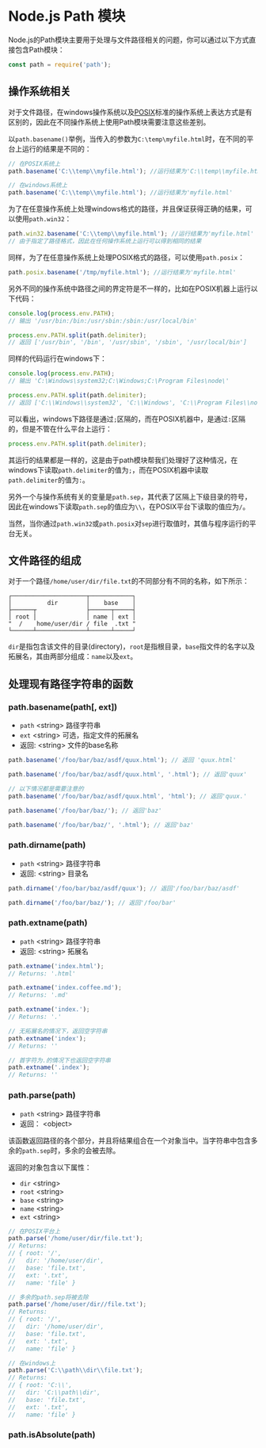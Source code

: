# Node.js Path 模块

Node.js的Path模块主要用于处理与文件路径相关的问题，你可以通过以下方式直接包含Path模块：

```js
const path = require('path');
```

## 操作系统相关

对于文件路径，在windows操作系统以及[POSIX](https://en.wikipedia.org/wiki/POSIX)标准的操作系统上表达方式是有区别的，因此在不同操作系统上使用Path模块需要注意这些差别。

以`path.basename()`举例，当传入的参数为`C:\temp\myfile.html`时，在不同的平台上运行的结果是不同的：

```js
// 在POSIX系统上
path.basename('C:\\temp\\myfile.html'); //运行结果为'C:\\temp\\myfile.html'

// 在windows系统上
path.basename('C:\\temp\\myfile.html'); //运行结果为'myfile.html'
```

为了在任意操作系统上处理windows格式的路径，并且保证获得正确的结果，可以使用`path.win32`：

```js
path.win32.basename('C:\\temp\\myfile.html'); //运行结果为'myfile.html'
// 由于指定了路径格式，因此在任何操作系统上运行可以得到相同的结果
```

同样，为了在任意操作系统上处理POSIX格式的路径，可以使用`path.posix`：
```js
path.posix.basename('/tmp/myfile.html'); //运行结果为'myfile.html'
```

另外不同的操作系统中路径之间的界定符是不一样的，比如在POSIX机器上运行以下代码：

```js
console.log(process.env.PATH);
// 输出 '/usr/bin:/bin:/usr/sbin:/sbin:/usr/local/bin'

process.env.PATH.split(path.delimiter);
// 返回 ['/usr/bin', '/bin', '/usr/sbin', '/sbin', '/usr/local/bin']
```

同样的代码运行在windows下：

```js
console.log(process.env.PATH);
// 输出 'C:\Windows\system32;C:\Windows;C:\Program Files\node\'

process.env.PATH.split(path.delimiter);
// 返回 ['C:\\Windows\\system32', 'C:\\Windows', 'C:\\Program Files\\node\\']
```

可以看出，windows下路径是通过`;`区隔的，而在POSIX机器中，是通过`:`区隔的，但是不管在什么平台上运行：
```js
process.env.PATH.split(path.delimiter);
```
其运行的结果都是一样的，这是由于path模块帮我们处理好了这种情况，在windows下读取`path.delimiter`的值为`;`，而在POSIX机器中读取`path.delimiter`的值为`:`。

另外一个与操作系统有关的变量是`path.sep`，其代表了区隔上下级目录的符号，因此在windows下读取`path.sep`的值应为`\\`，在POSIX平台下读取的值应为`/`。


当然，当你通过`path.win32`或`path.posix`对`sep`进行取值时，其值与程序运行的平台无关。


## 文件路径的组成

对于一个路径`/home/user/dir/file.txt`的不同部分有不同的名称，如下所示：
```
┌─────────────────────┬────────────┐
│          dir        │    base    │
├──────┬              ├──────┬─────┤
│ root │              │ name │ ext │
"  /    home/user/dir / file  .txt "
└──────┴──────────────┴──────┴─────┘
```
`dir`是指包含该文件的目录(directory)，`root`是指根目录，`base`指文件的名字以及拓展名，其由两部分组成：`name`以及`ext`。


## 处理现有路径字符串的函数

### path.basename(path[, ext])

- `path` \<string> 路径字符串
- `ext` \<string> 可选，指定文件的拓展名
- 返回: \<string> 文件的base名称

```js
path.basename('/foo/bar/baz/asdf/quux.html'); // 返回 'quux.html'

path.basename('/foo/bar/baz/asdf/quux.html', '.html'); // 返回'quux'

// 以下情况都是需要注意的
path.basename('/foo/bar/baz/asdf/quux.html', 'html'); // 返回'quux.'

path.basename('/foo/bar/baz/'); // 返回'baz'

path.basename('/foo/bar/baz/', '.html'); // 返回'baz'
```

### path.dirname(path)

- `path` \<string> 路径字符串
- 返回: \<string> 目录名

```js
path.dirname('/foo/bar/baz/asdf/quux'); // 返回'/foo/bar/baz/asdf'

path.dirname('/foo/bar/baz/'); // 返回'/foo/bar'
```

### path.extname(path)

- `path` \<string> 路径字符串
- 返回: \<string> 拓展名

```js
path.extname('index.html');
// Returns: '.html'

path.extname('index.coffee.md');
// Returns: '.md'

path.extname('index.');
// Returns: '.'

// 无拓展名的情况下，返回空字符串
path.extname('index');
// Returns: ''

// 首字符为.的情况下也返回空字符串
path.extname('.index');
// Returns: ''
```

### path.parse(path)

- `path` \<string> 路径字符串
- 返回： \<object>

该函数返回路径的各个部分，并且将结果组合在一个对象当中。当字符串中包含多余的`path.sep`时，多余的会被去除。

返回的对象包含以下属性：

- `dir` \<string>
- `root` \<string>
- `base` \<string>
- `name` \<string>
- `ext` \<string>

```js
// 在POSIX平台上
path.parse('/home/user/dir/file.txt');
// Returns:
// { root: '/',
//   dir: '/home/user/dir',
//   base: 'file.txt',
//   ext: '.txt',
//   name: 'file' }

// 多余的path.sep将被去除
path.parse('/home/user/dir//file.txt');
// Returns:
// { root: '/',
//   dir: '/home/user/dir',
//   base: 'file.txt',
//   ext: '.txt',
//   name: 'file' }

// 在windows上
path.parse('C:\\path\\dir\\file.txt');
// Returns:
// { root: 'C:\\',
//   dir: 'C:\\path\\dir',
//   base: 'file.txt',
//   ext: '.txt',
//   name: 'file' }
```

### path.isAbsolute(path)








